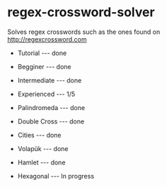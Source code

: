 # regex-crossword-solver

Solves regex crosswords such as the ones found on <http://regexcrossword.com>

* Tutorial --- done

* Begginer --- done

* Intermediate --- done

* Experienced --- 1/5

* Palindromeda --- done

* Double Cross --- done

* Cities --- done

* Volapük --- done

* Hamlet --- done

* Hexagonal --- In progress
